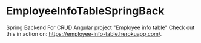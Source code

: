 # EmployeeInfoTableSpringBack
Spring Backend For CRUD Angular project "Employee info table"
Check out this in action on: https://employee-info-table.herokuapp.com/.
